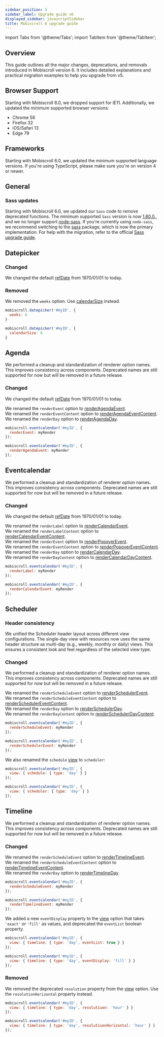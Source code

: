 ```yaml
---
sidebar_position: 5
sidebar_label: Upgrade guide v6
displayed_sidebar: javascriptSidebar
title: Mobiscroll 6 upgrade guide
---
```


import Tabs from '@theme/Tabs';
import TabItem from '@theme/TabItem';

## Overview

This guide outlines all the major changes, deprecations, and removals introduced in Mobiscroll version 6. It includes detailed explanations and practical migration examples to help you upgrade from v5.

## Browser Support

Starting with Mobiscroll 6.0, we dropped support for IE11. Additionally, we updated the minimum supported browser versions:

* Chrome 56
* Firefox 32
* iOS/Safari 13
* Edge 79

## Frameworks

Starting with Mobiscroll 6.0, we updated the minimum supported language versions. If you're using TypeScript, please make sure you're on version 4 or newer.

## General

### Sass updates

Starting with Mobiscroll 6.0, we updated our `Sass` code to remove deprecated functions. The minimum supported `Sass` version is now [1.80.0.](https://www.npmjs.com/package/sass), and we no longer support [node-sass](https://www.npmjs.com/package/node-sass). If you're currently using `node-sass`, we recommend switching to the [sass](https://www.npmjs.com/package/sass) package, which is now the primary implementation. For help with the migration, refer to the official [Sass upgrade guide](https://sass-lang.com/blog/libsass-is-deprecated/#how-do-i-migrate).

## Datepicker

### Changed

We changed the default [refDate](/javascript/datepicker/api#opt-refDate) from 1970/01/01 to today.

### Removed

We removed the `weeks` option. Use [calendarSize](/javascript/datepicker/api#opt-calendarSize) instead.

<Tabs>
  <TabItem value="old" label="Old code" default>

```jsx
mobiscroll.datepicker('#myID', {
  weeks: 6
}
```

  </TabItem>
  <TabItem value="new" label="New code">

```jsx
mobiscroll.datepicker('#myID', {
  calendarSize: 6
}
```

  </TabItem>
</Tabs>

## Agenda

We performed a cleanup and standardization of renderer option names. This improves consistency across components. Deprecated names are still supported for now but will be removed in a future release.

### Changed

We changed the default [refDate](/javascript/eventcalendar/api#opt-refDate) from 1970/01/01 to today.

We renamed the `renderEvent` option to [renderAgendaEvent](/javascript/eventcalendar/api#renderer-renderAgendaEvent).   
We renamed the `renderEventContent` option to [renderAgendaEventContent](/javascript/eventcalendar/api#renderer-renderAgendaEventContent).  
We renamed the `renderDay` option to [renderAgendaDay](/javascript/eventcalendar/api#renderer-renderAgendaDay).  

<Tabs>
  <TabItem value="old" label="Old code" default>

```jsx
mobiscroll.eventcalendar('#myID', {
  renderEvent: myRender
});
```

  </TabItem>
  <TabItem value="new" label="New code">

```jsx
mobiscroll.eventcalendar('#myID', {
  renderAgendaEvent: myRender
});
```

  </TabItem>
</Tabs>


## Eventcalendar

We performed a cleanup and standardization of renderer option names. This improves consistency across components. Deprecated names are still supported for now but will be removed in a future release.

### Changed

We changed the default [refDate](/javascript/eventcalendar/api#opt-refDate) from 1970/01/01 to today.

We renamed the `renderLabel` option to [renderCalendarEvent](/javascript/eventcalendar/api#renderer-renderCalendarEvent).  
We renamed the `renderLabelContent` option to [renderCalendarEventContent](/javascript/eventcalendar/api#renderer-renderCalendarEventContent).  
We renamed the `renderEvent` option to [renderPopoverEvent](/javascript/eventcalendar/api#renderer-renderPopoverEvent).  
We renamed the `renderEventContent` option to [renderPopoverEventContent](/javascript/eventcalendar/api#renderer-renderPopoverEventContent).  
We renamed the `renderDay` option to [renderCalendarDay](/javascript/eventcalendar/api#renderer-renderCalendarDay).  
We renamed the `renderDayContent` option to [renderCalendarDayContent](/javascript/eventcalendar/api#renderer-renderCalendarDayContent).


<Tabs>
  <TabItem value="old" label="Old code" default>

```jsx
mobiscroll.eventcalendar('#myID', {
  renderLabel: myRender
});
```

  </TabItem>
  <TabItem value="new" label="New code">

```jsx
mobiscroll.eventcalendar('#myID', {
  renderCalendarEvent: myRender
});
```

  </TabItem>
</Tabs>


## Scheduler

### Header consistency

We unified the Scheduler header layout across different view configurations. The single-day view with resources now uses the same header structure as multi-day (e.g., weekly, monthly or daily) views. This ensures a consistent look and feel regardless of the selected view type.


### Changed

We performed a cleanup and standardization of renderer option names. This improves consistency across components. Deprecated names are still supported for now but will be removed in a future release.

We renamed the `renderScheduleEvent` option to [renderSchedulerEvent](/javascript/eventcalendar/api#renderer-renderSchedulerEvent).  
We renamed the `renderScheduleEventContent` option to [renderSchedulerEventContent](/javascript/eventcalendar/api#renderer-renderSchedulerEventContent).  
We renamed the `renderDay` option to [renderSchedulerDay](/javascript/eventcalendar/api#renderer-renderSchedulerDay).  
We renamed the `renderDayContent` option to [renderSchedulerDayContent](/javascript/eventcalendar/api#renderer-renderSchedulerDayContent).  


<Tabs>
  <TabItem value="old" label="Old code" default>

```jsx
mobiscroll.eventcalendar('#myID', {
  renderScheduleEvent: myRender
});
```

  </TabItem>
  <TabItem value="new" label="New code">

```jsx
mobiscroll.eventcalendar('#myID', {
  renderSchedulerEvent: myRender
});
```

  </TabItem>
</Tabs>

We also renamed the `schedule` [view](/javascript/eventcalendar/api#opt-view) to `scheduler`:

<Tabs>
  <TabItem value="old" label="Old code" default>

```jsx
mobiscroll.eventcalendar('#myID', {
  view: { schedule: { type: 'day' } }
});
```

  </TabItem>
  <TabItem value="new" label="New code">

```jsx
mobiscroll.eventcalendar('#myID', {
  view: { scheduler: { type: 'day' } }
});
```

  </TabItem>
</Tabs>

## Timeline

We performed a cleanup and standardization of renderer option names. This improves consistency across components. Deprecated names are still supported for now but will be removed in a future release.

### Changed

We renamed the `renderScheduleEvent` option to [renderTimelineEvent](/javascript/eventcalendar/api#renderer-renderTimelineEvent).  
We renamed the `renderScheduleEventContent` option to [renderTimelineEventContent](/javascript/eventcalendar/api#renderer-renderTimelineEventContent).  
We renamed the `renderDay` option to [renderTimelineDay](/javascript/eventcalendar/api#renderer-renderTimelineDay).  

<Tabs>
  <TabItem value="old" label="Old code" default>

```jsx
mobiscroll.eventcalendar('#myID', {
  renderScheduleEvent: myRender
});
```
  </TabItem>
  <TabItem value="new" label="New code">

```jsx
mobiscroll.eventcalendar('#myID', {
  renderTimelineEvent: myRender
});
```

  </TabItem>
</Tabs>

We added a new `eventDisplay` property to the [view](/javascript/eventcalendar/api#opt-view) option that takes `'exact'` or `'fill'` as values, and deprecated the `eventList` boolean property.

<Tabs>
  <TabItem value="old" label="Old code" default>

```jsx
mobiscroll.eventcalendar('#myID', {
  view: { timeline: { type: 'day', eventList: true } }
});
```
  </TabItem>
  <TabItem value="new" label="New code">

```jsx
mobiscroll.eventcalendar('#myID', {
  view: { timeline: { type: 'day', eventDisplay: 'fill' } }
});
```

  </TabItem>
</Tabs>

### Removed

We removed the deprecated `resolution` property from the [view](/javascript/eventcalendar/api#opt-view) option. Use the `resolutionHorizontal` property instead.

<Tabs>
  <TabItem value="old" label="Old code" default>

```jsx
mobiscroll.eventcalendar('#myID', {
  view: { timeline: { type: 'day', resolutiuon: 'hour' } }
});
```
  </TabItem>
  <TabItem value="new" label="New code">

```jsx
mobiscroll.eventcalendar('#myID', {
  view: { timeline: { type: 'day', resolutiuonHorizontal: 'hour' } }
});
```

  </TabItem>
</Tabs>
